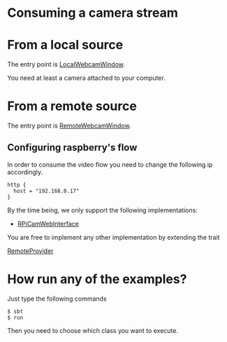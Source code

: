 Consuming a camera stream
=========================


# From a local source

The entry point is
[LocalWebcamWindow](src/main/scala/fr/xebia/streams/LocalWebcamWindow.scala).

You need at least a camera attached to your computer.

# From a remote source

The entry point is
[RemoteWebcamWindow](src/main/scala/fr/xebia/streams/RemoteWebcamWindow.scala).

## Configuring raspberry's flow

In order to consume the video flow you need to change the following ip accordingly.

```
http {
  host = "192.168.0.17"
}
```

By the time being, we only support the following implementations:

* [RPiCamWebInterface](https://github.com/silvanmelchior/RPi_Cam_Web_Interface)

You are free to implement any other implementation by extending the trait 

[RemoteProvider](src/main/scala/fr/xebia/streams/video/RemoteProvider.scala)

# How run any of the examples?

Just type the following commands

```
$ sbt 
$ run
```

Then you need to choose which class you want to execute.

